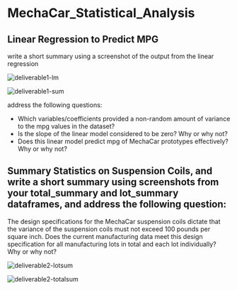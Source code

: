 # MechaCar_Statistical_Analysis

## Linear Regression to Predict MPG
write a short summary using a screenshot of the output from the linear regression


![deliverable1-lm](https://user-images.githubusercontent.com/93004710/162029548-9743050e-93a8-4062-ab9c-846f18d8f987.png)



![deliverable1-sum](https://user-images.githubusercontent.com/93004710/162029564-031dc352-0585-48de-b45f-804c311cf3ef.png)



address the following questions:

* Which variables/coefficients provided a non-random amount of variance to the mpg values in the dataset?
* Is the slope of the linear model considered to be zero? Why or why not?
* Does this linear model predict mpg of MechaCar prototypes effectively? Why or why not?


## Summary Statistics on Suspension Coils, and write a short summary using screenshots from your total_summary and lot_summary dataframes, and address the following question:

The design specifications for the MechaCar suspension coils dictate that the variance of the suspension coils must not exceed 100 pounds per square inch. Does the current manufacturing data meet this design specification for all manufacturing lots in total and each lot individually? Why or why not?

![deliverable2-lotsum](https://user-images.githubusercontent.com/93004710/162032937-01334fef-1d3e-49fb-9ed3-40de5efa2b8e.png)

![deliverable2-totalsum](https://user-images.githubusercontent.com/93004710/162032959-d13f9899-622e-44a4-b951-22cec3ed40f3.png)

